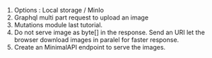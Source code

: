 1. Options : Local storage / MinIo
2. Graphql multi part request to upload an image 
3. Mutations module last tutorial.
4. Do not serve image as byte[] in the response. Send an URI let the browser download images in paralel for faster response.
5. Create an MinimalAPI endpoint to serve the images.